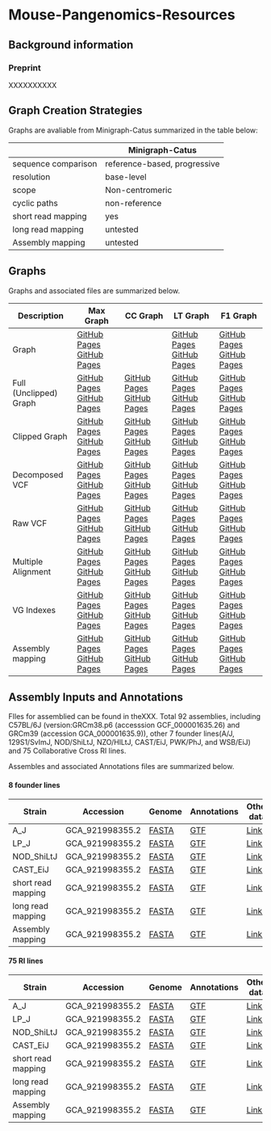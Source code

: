 # Mouse-Pangenomics-Resources

## Background information
### Preprint
XXXXXXXXXX


## Graph Creation Strategies
Graphs are avaliable from Minigraph-Catus summarized in the table below:

|     | Minigraph-Catus |
| --- | --- |
| sequence comparison | reference-based, progressive |
| resolution | base-level| 
| scope | Non-centromeric| 
| cyclic paths |  non-reference| 
| short read mapping |  yes |
| long read mapping | untested |
| Assembly mapping | untested |


## Graphs
Graphs and associated files are summarized below.

| Description| Max Graph| CC Graph| LT Graph|F1 Graph|
|  --- |  --- |  --- | --- | --- |
|  Graph|   [GitHub Pages](https://pages.github.com/) [GitHub Pages](https://pages.github.com/)|| [GitHub Pages](https://pages.github.com/) [GitHub Pages](https://pages.github.com/)|  [GitHub Pages](https://pages.github.com/) [GitHub Pages](https://pages.github.com/)|  [GitHub Pages](https://pages.github.com/) [GitHub Pages](https://pages.github.com/)|  
|  Full (Unclipped) Graph |  [GitHub Pages](https://pages.github.com/) [GitHub Pages](https://pages.github.com/)| [GitHub Pages](https://pages.github.com/) [GitHub Pages](https://pages.github.com/)| [GitHub Pages](https://pages.github.com/) [GitHub Pages](https://pages.github.com/)| [GitHub Pages](https://pages.github.com/) [GitHub Pages](https://pages.github.com/) | 
|  Clipped Graph |  [GitHub Pages](https://pages.github.com/) [GitHub Pages](https://pages.github.com/)| [GitHub Pages](https://pages.github.com/) [GitHub Pages](https://pages.github.com/)| [GitHub Pages](https://pages.github.com/) [GitHub Pages](https://pages.github.com/)|  [GitHub Pages](https://pages.github.com/) [GitHub Pages](https://pages.github.com/) |  
|  Decomposed VCF|  [GitHub Pages](https://pages.github.com/) [GitHub Pages](https://pages.github.com/)| [GitHub Pages](https://pages.github.com/) [GitHub Pages](https://pages.github.com/)| [GitHub Pages](https://pages.github.com/) [GitHub Pages](https://pages.github.com/)| [GitHub Pages](https://pages.github.com/) [GitHub Pages](https://pages.github.com/) |
|  Raw VCF|  [GitHub Pages](https://pages.github.com/) [GitHub Pages](https://pages.github.com/)| [GitHub Pages](https://pages.github.com/) [GitHub Pages](https://pages.github.com/)| [GitHub Pages](https://pages.github.com/) [GitHub Pages](https://pages.github.com/)|  [GitHub Pages](https://pages.github.com/) [GitHub Pages](https://pages.github.com/) | 
|  Multiple Alignment|  [GitHub Pages](https://pages.github.com/) [GitHub Pages](https://pages.github.com/)| [GitHub Pages](https://pages.github.com/) [GitHub Pages](https://pages.github.com/)| [GitHub Pages](https://pages.github.com/) [GitHub Pages](https://pages.github.com/)| [GitHub Pages](https://pages.github.com/) [GitHub Pages](https://pages.github.com/) | 
| VG Indexes |  [GitHub Pages](https://pages.github.com/) [GitHub Pages](https://pages.github.com/)| [GitHub Pages](https://pages.github.com/) [GitHub Pages](https://pages.github.com/)| [GitHub Pages](https://pages.github.com/) [GitHub Pages](https://pages.github.com/)|  [GitHub Pages](https://pages.github.com/) [GitHub Pages](https://pages.github.com/) |
|  Assembly mapping |  [GitHub Pages](https://pages.github.com/) [GitHub Pages](https://pages.github.com/)| [GitHub Pages](https://pages.github.com/) [GitHub Pages](https://pages.github.com/)| [GitHub Pages](https://pages.github.com/) [GitHub Pages](https://pages.github.com/)| [GitHub Pages](https://pages.github.com/) [GitHub Pages](https://pages.github.com/)| 



## Assembly Inputs and Annotations
FIles for assemblied can be found in the<link>XXX</link>. 
Total 92 assemblies, including  C57BL/6J (version:GRCm38.p6 (accesssion GCF_000001635.26) and GRCm39 (accession GCA_000001635.9)), other 7 founder lines(A/J, 129S1/SvImJ, NOD/ShiLtJ, NZO/HlLtJ, CAST/EiJ, PWK/PhJ, and WSB/EiJ) and 75 Collaborative Cross RI lines. 

Assembles and associated Annotations files are summarized below.
#### 8 founder lines
|  Strain   | Accession| Genome|Annotations|Other data|
| --- | --- | --- | --- | --- |
| A_J | GCA_921998355.2| [FASTA](https://pages.github.com/)|[GTF](https://pages.github.com/)|[Links](https://pages.github.com/)|
| LP_J | GCA_921998355.2| [FASTA](https://pages.github.com/)|[GTF](https://pages.github.com/)|[Links](https://pages.github.com/)|
| NOD_ShiLtJ |  GCA_921998355.2| [FASTA](https://pages.github.com/)|[GTF](https://pages.github.com/)|[Links](https://pages.github.com/)|
| CAST_EiJ |GCA_921998355.2| [FASTA](https://pages.github.com/)|[GTF](https://pages.github.com/)|[Links](https://pages.github.com/)|
| short read mapping |  GCA_921998355.2| [FASTA](https://pages.github.com/)|[GTF](https://pages.github.com/)|[Links](https://pages.github.com/)|
| long read mapping |  GCA_921998355.2| [FASTA](https://pages.github.com/)|[GTF](https://pages.github.com/)|[Links](https://pages.github.com/)|
| Assembly mapping |  GCA_921998355.2| [FASTA](https://pages.github.com/)|[GTF](https://pages.github.com/)|[Links](https://pages.github.com/)|
#### 75 RI lines
|  Strain   | Accession| Genome|Annotations|Other data|
| --- | --- | --- | --- | --- |
| A_J | GCA_921998355.2| [FASTA](https://pages.github.com/)|[GTF](https://pages.github.com/)|[Links](https://pages.github.com/)|
| LP_J | GCA_921998355.2| [FASTA](https://pages.github.com/)|[GTF](https://pages.github.com/)|[Links](https://pages.github.com/)|
| NOD_ShiLtJ |  GCA_921998355.2| [FASTA](https://pages.github.com/)|[GTF](https://pages.github.com/)|[Links](https://pages.github.com/)|
| CAST_EiJ |GCA_921998355.2| [FASTA](https://pages.github.com/)|[GTF](https://pages.github.com/)|[Links](https://pages.github.com/)|
| short read mapping |  GCA_921998355.2| [FASTA](https://pages.github.com/)|[GTF](https://pages.github.com/)|[Links](https://pages.github.com/)|
| long read mapping |  GCA_921998355.2| [FASTA](https://pages.github.com/)|[GTF](https://pages.github.com/)|[Links](https://pages.github.com/)|
| Assembly mapping |  GCA_921998355.2| [FASTA](https://pages.github.com/)|[GTF](https://pages.github.com/)|[Links](https://pages.github.com/)|
